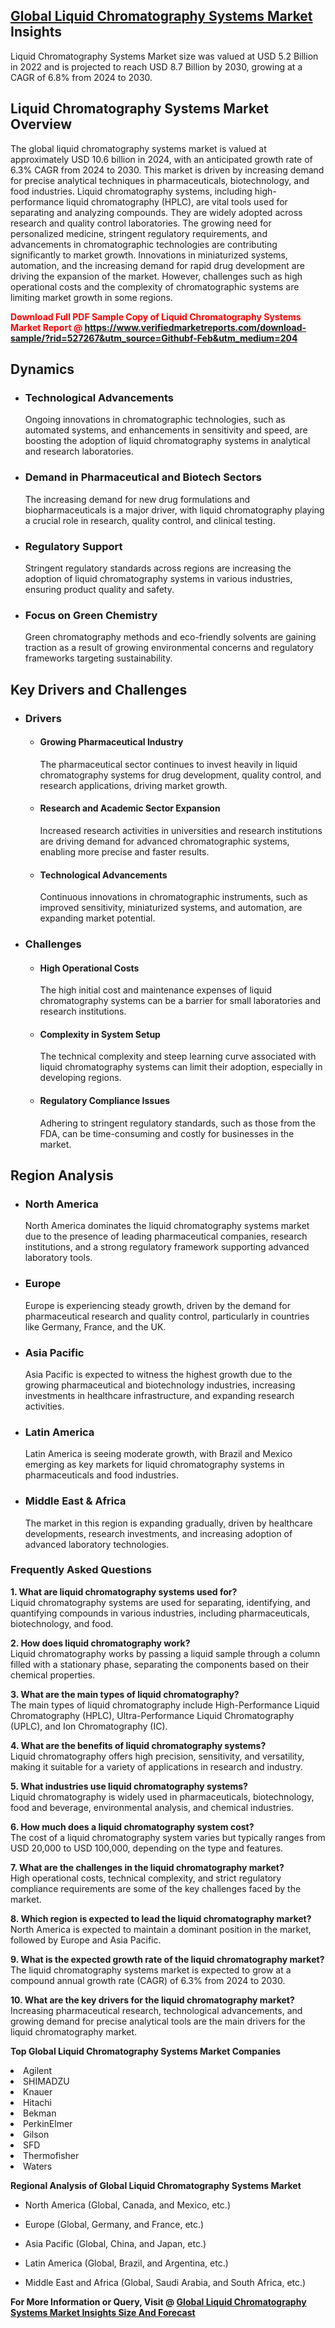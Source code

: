<h2><a href="https://www.verifiedmarketreports.com/download-sample/?rid=527267&amp;utm_source=Githubf&amp;utm_medium=204" target="_blank">Global Liquid Chromatography Systems Market</a> Insights</h2><p>Liquid Chromatography Systems Market size was valued at USD 5.2 Billion in 2022 and is projected to reach USD 8.7 Billion by 2030, growing at a CAGR of 6.8% from 2024 to 2030.</p><p> <h2>Liquid Chromatography Systems Market Overview</h2> <p>The global liquid chromatography systems market is valued at approximately USD 10.6 billion in 2024, with an anticipated growth rate of 6.3% CAGR from 2024 to 2030. This market is driven by increasing demand for precise analytical techniques in pharmaceuticals, biotechnology, and food industries. Liquid chromatography systems, including high-performance liquid chromatography (HPLC), are vital tools used for separating and analyzing compounds. They are widely adopted across research and quality control laboratories. The growing need for personalized medicine, stringent regulatory requirements, and advancements in chromatographic technologies are contributing significantly to market growth. Innovations in miniaturized systems, automation, and the increasing demand for rapid drug development are driving the expansion of the market. However, challenges such as high operational costs and the complexity of chromatographic systems are limiting market growth in some regions.</p> <p><strong><p><span class=""><span style="color: #ff0000;"><strong>Download Full PDF Sample Copy of Liquid Chromatography Systems Market Report</strong> @ </span><a href="https://www.verifiedmarketreports.com/download-sample/?rid=527267&amp;utm_source=Githubf-Feb&amp;utm_medium=204" target="_blank">https://www.verifiedmarketreports.com/download-sample/?rid=527267&amp;utm_source=Githubf-Feb&amp;utm_medium=204</a></span></p></strong></p> <h2>Dynamics</h2> <ul> <li><h3>Technological Advancements</h3> Ongoing innovations in chromatographic technologies, such as automated systems, and enhancements in sensitivity and speed, are boosting the adoption of liquid chromatography systems in analytical and research laboratories.</li> <li><h3>Demand in Pharmaceutical and Biotech Sectors</h3> The increasing demand for new drug formulations and biopharmaceuticals is a major driver, with liquid chromatography playing a crucial role in research, quality control, and clinical testing.</li> <li><h3>Regulatory Support</h3> Stringent regulatory standards across regions are increasing the adoption of liquid chromatography systems in various industries, ensuring product quality and safety.</li> <li><h3>Focus on Green Chemistry</h3> Green chromatography methods and eco-friendly solvents are gaining traction as a result of growing environmental concerns and regulatory frameworks targeting sustainability.</li> </ul> <h2>Key Drivers and Challenges</h2> <ul> <li><h3>Drivers</h3> <ul> <li><h4>Growing Pharmaceutical Industry</h4> The pharmaceutical sector continues to invest heavily in liquid chromatography systems for drug development, quality control, and research applications, driving market growth.</li> <li><h4>Research and Academic Sector Expansion</h4> Increased research activities in universities and research institutions are driving demand for advanced chromatographic systems, enabling more precise and faster results.</li> <li><h4>Technological Advancements</h4> Continuous innovations in chromatographic instruments, such as improved sensitivity, miniaturized systems, and automation, are expanding market potential.</li> </ul> </li> <li><h3>Challenges</h3> <ul> <li><h4>High Operational Costs</h4> The high initial cost and maintenance expenses of liquid chromatography systems can be a barrier for small laboratories and research institutions.</li> <li><h4>Complexity in System Setup</h4> The technical complexity and steep learning curve associated with liquid chromatography systems can limit their adoption, especially in developing regions.</li> <li><h4>Regulatory Compliance Issues</h4> Adhering to stringent regulatory standards, such as those from the FDA, can be time-consuming and costly for businesses in the market.</li> </ul> </li> </ul> <h2>Region Analysis</h2> <ul> <li><h3>North America</h3> North America dominates the liquid chromatography systems market due to the presence of leading pharmaceutical companies, research institutions, and a strong regulatory framework supporting advanced laboratory tools.</li> <li><h3>Europe</h3> Europe is experiencing steady growth, driven by the demand for pharmaceutical research and quality control, particularly in countries like Germany, France, and the UK.</li> <li><h3>Asia Pacific</h3> Asia Pacific is expected to witness the highest growth due to the growing pharmaceutical and biotechnology industries, increasing investments in healthcare infrastructure, and expanding research activities.</li> <li><h3>Latin America</h3> Latin America is seeing moderate growth, with Brazil and Mexico emerging as key markets for liquid chromatography systems in pharmaceuticals and food industries.</li> <li><h3>Middle East & Africa</h3> The market in this region is expanding gradually, driven by healthcare developments, research investments, and increasing adoption of advanced laboratory technologies.</li> </ul> <h3>Frequently Asked Questions</h3> <p><strong>1. What are liquid chromatography systems used for?</strong><br> Liquid chromatography systems are used for separating, identifying, and quantifying compounds in various industries, including pharmaceuticals, biotechnology, and food.</p> <p><strong>2. How does liquid chromatography work?</strong><br> Liquid chromatography works by passing a liquid sample through a column filled with a stationary phase, separating the components based on their chemical properties.</p> <p><strong>3. What are the main types of liquid chromatography?</strong><br> The main types of liquid chromatography include High-Performance Liquid Chromatography (HPLC), Ultra-Performance Liquid Chromatography (UPLC), and Ion Chromatography (IC).</p> <p><strong>4. What are the benefits of liquid chromatography systems?</strong><br> Liquid chromatography offers high precision, sensitivity, and versatility, making it suitable for a variety of applications in research and industry.</p> <p><strong>5. What industries use liquid chromatography systems?</strong><br> Liquid chromatography is widely used in pharmaceuticals, biotechnology, food and beverage, environmental analysis, and chemical industries.</p> <p><strong>6. How much does a liquid chromatography system cost?</strong><br> The cost of a liquid chromatography system varies but typically ranges from USD 20,000 to USD 100,000, depending on the type and features.</p> <p><strong>7. What are the challenges in the liquid chromatography market?</strong><br> High operational costs, technical complexity, and strict regulatory compliance requirements are some of the key challenges faced by the market.</p> <p><strong>8. Which region is expected to lead the liquid chromatography market?</strong><br> North America is expected to maintain a dominant position in the market, followed by Europe and Asia Pacific.</p> <p><strong>9. What is the expected growth rate of the liquid chromatography market?</strong><br> The liquid chromatography systems market is expected to grow at a compound annual growth rate (CAGR) of 6.3% from 2024 to 2030.</p> <p><strong>10. What are the key drivers for the liquid chromatography market?</strong><br> Increasing pharmaceutical research, technological advancements, and growing demand for precise analytical tools are the main drivers for the liquid chromatography market.</p> </p><p><strong>Top Global Liquid Chromatography Systems Market Companies</strong></p><div data-test-id=""><p><li>Agilent</li><li> SHIMADZU</li><li> Knauer</li><li> Hitachi</li><li> Bekman</li><li> PerkinElmer</li><li> Gilson</li><li> SFD</li><li> Thermofisher</li><li> Waters</li></p><div><strong>Regional Analysis of&nbsp;Global Liquid Chromatography Systems Market</strong></div><ul><li dir="ltr"><p dir="ltr">North America&nbsp;(Global, Canada, and Mexico, etc.)</p></li><li dir="ltr"><p dir="ltr">Europe (Global, Germany, and France, etc.)</p></li><li dir="ltr"><p dir="ltr">Asia Pacific&nbsp;(Global, China, and Japan, etc.)</p></li><li dir="ltr"><p dir="ltr">Latin America&nbsp;(Global, Brazil, and Argentina, etc.)</p></li><li dir="ltr">Middle East and Africa&nbsp;(Global, Saudi Arabia, and South Africa, etc.)</li></ul><p><strong>For More Information or Query, Visit @&nbsp;</strong><strong><a href="https://www.verifiedmarketreports.com/product/liquid-chromatography-systems-market-size-and-forecast/?utm_source=Githubf&amp;utm_medium=204" target="_blank">Global Liquid Chromatography Systems Market Insights Size And Forecast</a></strong></p></div>
